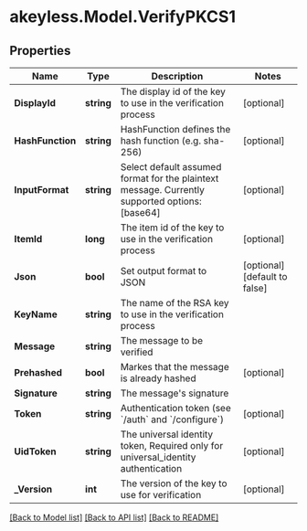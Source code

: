 # akeyless.Model.VerifyPKCS1

## Properties

Name | Type | Description | Notes
------------ | ------------- | ------------- | -------------
**DisplayId** | **string** | The display id of the key to use in the verification process | [optional] 
**HashFunction** | **string** | HashFunction defines the hash function (e.g. sha-256) | [optional] 
**InputFormat** | **string** | Select default assumed format for the plaintext message. Currently supported options: [base64] | [optional] 
**ItemId** | **long** | The item id of the key to use in the verification process | [optional] 
**Json** | **bool** | Set output format to JSON | [optional] [default to false]
**KeyName** | **string** | The name of the RSA key to use in the verification process | 
**Message** | **string** | The message to be verified | 
**Prehashed** | **bool** | Markes that the message is already hashed | [optional] 
**Signature** | **string** | The message&#39;s signature | 
**Token** | **string** | Authentication token (see &#x60;/auth&#x60; and &#x60;/configure&#x60;) | [optional] 
**UidToken** | **string** | The universal identity token, Required only for universal_identity authentication | [optional] 
**_Version** | **int** | The version of the key to use for verification | [optional] 

[[Back to Model list]](../README.md#documentation-for-models) [[Back to API list]](../README.md#documentation-for-api-endpoints) [[Back to README]](../README.md)

